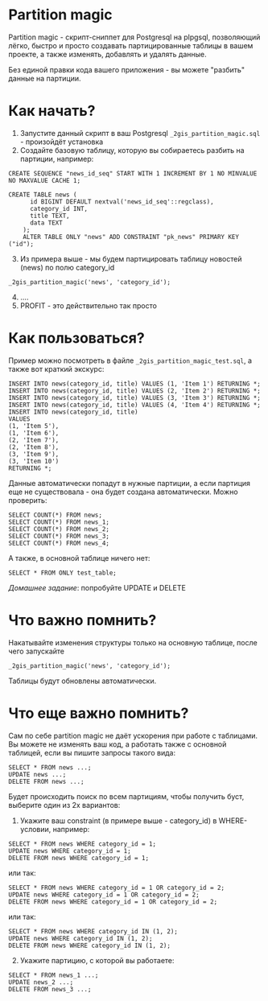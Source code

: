 Partition magic
===============

Partition magic - скрипт-сниппет для Postgresql на plpgsql, позволяющий лёгко, быстро и просто создавать партицированные таблицы в вашем проекте, а также изменять, добавлять и удалять данные.

Без единой правки кода вашего приложения - вы можете "разбить" данные на партиции.

Как начать?
===========

1. Запустите данный скрипт в ваш Postgresql ```_2gis_partition_magic.sql``` - произойдёт установка
2. Создайте базовую таблицу, которую вы собираетесь разбить на партиции, например:
```
CREATE SEQUENCE "news_id_seq" START WITH 1 INCREMENT BY 1 NO MINVALUE NO MAXVALUE CACHE 1;

CREATE TABLE news (
	  id BIGINT DEFAULT nextval('news_id_seq'::regclass),
	  category_id INT,
	  title TEXT,
	  data TEXT
	);
	ALTER TABLE ONLY "news" ADD CONSTRAINT "pk_news" PRIMARY KEY ("id");
```
3. Из примера выше - мы будем партицировать таблицу новостей (news) по полю category_id
```
_2gis_partition_magic('news', 'category_id');
```
4. ....
5. PROFIT - это действительно так просто

Как пользоваться?
=================
Пример можно посмотреть в файле ```_2gis_partition_magic_test.sql```, а также вот краткий экскурс:

```
INSERT INTO news(category_id, title) VALUES (1, 'Item 1') RETURNING *;
INSERT INTO news(category_id, title) VALUES (2, 'Item 2') RETURNING *;
INSERT INTO news(category_id, title) VALUES (3, 'Item 3') RETURNING *;
INSERT INTO news(category_id, title) VALUES (4, 'Item 4') RETURNING *;
INSERT INTO news(category_id, title)
VALUES
(1, 'Item 5'),
(1, 'Item 6'),
(2, 'Item 7'),
(2, 'Item 8'),
(3, 'Item 9'),
(3, 'Item 10')
RETURNING *;
```

Данные автоматически попадут в нужные партиции, а если партиция еще не существовала - она будет создана автоматически. Можно проверить:
```
SELECT COUNT(*) FROM news;
SELECT COUNT(*) FROM news_1;
SELECT COUNT(*) FROM news_2;
SELECT COUNT(*) FROM news_3;
SELECT COUNT(*) FROM news_4;
```

А также, в основной таблице ничего нет:
```
SELECT * FROM ONLY test_table;
```

*Домашнее задание*: попробуйте UPDATE и DELETE

Что важно помнить?
==================
Накатывайте изменения структуры только на основную таблице, после чего запускайте 
```
_2gis_partition_magic('news', 'category_id');
```
Таблицы будут обновлены автоматически.

Что еще важно помнить?
==================

Сам по себе partition magic не даёт ускорения при работе с таблицами. Вы можете не изменять ваш код, а работать также с основной таблицей, если вы пишите запросы такого вида:
```
SELECT * FROM news ...;
UPDATE news ...;
DELETE FROM news ...;
```

Будет происходить поиск по всем партициям, чтобы получить буст, выберите один из 2х вариантов:
1. Укажите ваш constraint (в примере выше - category_id) в WHERE-условии, например:
```
SELECT * FROM news WHERE category_id = 1;
UPDATE news WHERE category_id = 1;
DELETE FROM news WHERE category_id = 1;
```
или так:
```
SELECT * FROM news WHERE category_id = 1 OR category_id = 2;
UPDATE news WHERE category_id = 1 OR category_id = 2;
DELETE FROM news WHERE category_id = 1 OR category_id = 2;
```
или так:
```
SELECT * FROM news WHERE category_id IN (1, 2);
UPDATE news WHERE category_id IN (1, 2);
DELETE FROM news WHERE category_id IN (1, 2);
```
2. Укажите партицию, с которой вы работаете:
```
SELECT * FROM news_1 ...;
UPDATE news_2 ...;
DELETE FROM news_3 ...;
```
